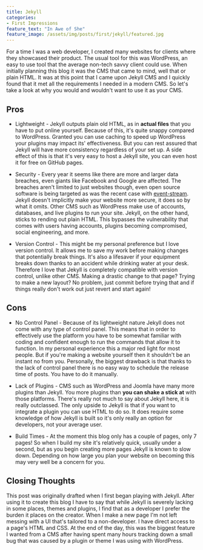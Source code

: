```yaml
---
title: Jekyll
categories:
- First Impressions
feature_text: "In Awe of She"
feature_image: /assets/img/posts/first/jekyll/featured.jpg
---
```

For a time I was a web developer, I created many websites for clients where they showcased their product. The usual tool for this was WordPress, an easy to use tool that the average non-tech savvy client could use. When initially planning this blog it was the CMS that came to mind, well that or plain HTML. It was at this point that I came upon Jekyll CMS and I quickly found that it met all the requirements I needed in a modern CMS. So let's take a look at why you would and wouldn't want to use it as your CMS. 

## Pros
* Lightweight - Jekyll outputs plain old HTML, as in __actual files__ that you have to put online yourself. Because of this, it's quite snappy compared to WordPress. Granted you can use caching to speed up WordPress your plugins may impact its' effectiveness. But you can rest assured that Jekyll will have more consistency regardless of your set up. A side effect of this is that it's very easy to host a Jekyll site, you can even host it for free on GitHub pages.

* Security - Every year it seems like there are more and larger data breaches, even giants like Facebook and Google are affected. The breaches aren't limited to just websites though, even open source software is being targeted as was the recent case with [event-stream](https://blog.npmjs.org/post/180565383195/details-about-the-event-stream-incident). Jekyll doesn't implicitly make your website more secure, it does so by what it omits. Other CMS such as WordPress make use of accounts, databases, and live plugins to run your site. Jekyll, on the other hand, sticks to rending out plain HTML. This bypasses the vulnerability that comes with users having accounts, plugins becoming compromised, social engineering, and more. 

* Version Control - This might be my personal preference but I love version control. It allows me to save my work before making changes that potentially break things. It's also a lifesaver if your equipment breaks down thanks to an accident while drinking water at your desk. Therefore I love that Jekyll is completely compatible with version control, unlike other CMS.   Making a drastic change to that page? Trying to make a new layout? No problem, just commit before trying that and if things really don't work out just revert and start again!

## Cons

* No Control Panel - Because of its lightweight nature Jekyll does not come with any type of control panel. This means that in order to effectively use the platform you have to be somewhat familiar with coding and confident enough to run the commands that allow it to function. In my personal experience this a major red light for most people. But if you're making a website yourself then it shouldn't be an instant no from you. Personally, the biggest drawback is that thanks to the lack of control panel there is no easy way to schedule the release time of posts. You have to do it manually.

* Lack of Plugins - CMS such as WordPress and Joomla have many more plugins than Jekyll. You more plugins than __you can shake a stick at__ with those platforms. There's really not much to say about Jekyll here, it is really outclassed. The only upside to Jekyll is that if you want to integrate a plugin you can use HTML to do so. It does require some knowledge of how Jekyll is built so it's only really an option for developers, not your average user. 

* Build Times - At the moment this blog only has a couple of pages, only 7 pages! So when I build my site it's relatively quick, usually under a second, but as you begin creating more pages Jekyll is known to slow down. Depending on how large you plan your website on becoming this may very well be a concern for you. 

## Closing Thoughts
This post was originally drafted when I first began playing with Jekyll. After using it to create this blog I have to say that while Jekyll is severely lacking in some places, themes and plugins, I find that as a developer I prefer the burden it places on the creator. When I make a new page I'm not left messing with a UI that's tailored to a non-developer. I have direct access to a page's HTML and CSS. At the end of the day, this was the biggest feature I wanted from a CMS after having spent many hours tracking down a small bug that was caused by a plugin or theme I was using with WordPress. 